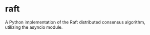 raft
====

A Python implementation of the Raft distributed consensus algorithm, utilizing the asyncio module.
